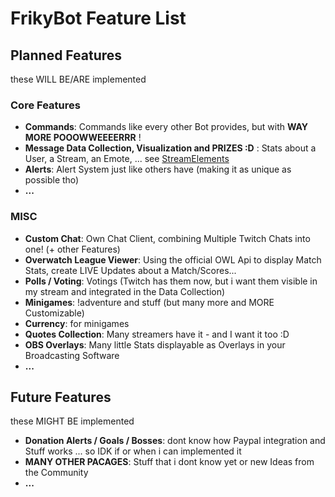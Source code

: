 # FrikyBot Feature List

## Planned Features 
these WILL BE/ARE implemented

### Core Features
- **Commands**: Commands like every other Bot provides, but with **WAY MORE POOOWWEEEERRR**	!
- **Message Data Collection, Visualization and PRIZES :D** : Stats about a User, a Stream, an Emote, ... see [StreamElements](https://stats.streamelements.com)
- **Alerts**: Alert System just like others have (making it as unique as possible tho)
- **...**

### MISC
- **Custom Chat**: Own Chat Client, combining Multiple Twitch Chats into one! (+ other Features)
- **Overwatch League Viewer**: Using the official OWL Api to display Match Stats, create LIVE Updates about a Match/Scores...
- **Polls / Voting**: Votings (Twitch has them now, but i want them visible in my stream and integrated in the Data Collection)
- **Minigames**: !adventure and stuff (but many more and MORE Customizable)
- **Currency**: for minigames 
- **Quotes Collection**: Many streamers have it - and I want it too :D
- **OBS Overlays**: Many little Stats displayable as Overlays in your Broadcasting Software
- **...**

## Future Features
these MIGHT BE implemented
- **Donation Alerts / Goals / Bosses**: dont know how Paypal integration and Stuff works ... so IDK if or when i can implemented it
- **MANY OTHER PACAGES**: Stuff that i dont know yet or new Ideas from the Community
- **...**